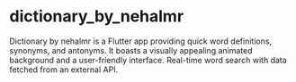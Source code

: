 # dictionary_by_nehalmr
Dictionary by nehalmr is a Flutter app providing quick word definitions, synonyms, and antonyms. It boasts a visually appealing animated background and a user-friendly interface.  Real-time word search with data fetched from an external API.
